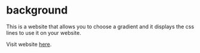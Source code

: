 # background

This is a website that allows you to choose a gradient and it displays the css lines to use it on your website.

Visit website [here](https://nicolasbld.github.io/background/).

